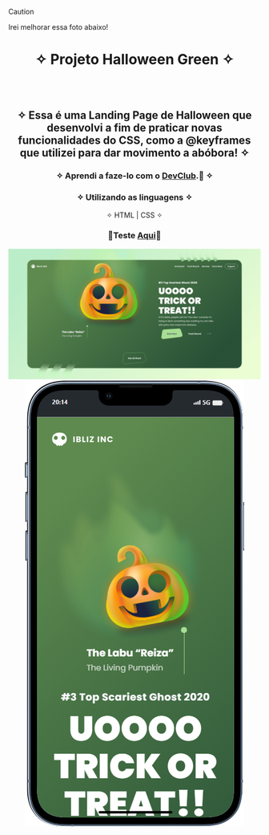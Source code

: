  > [!CAUTION]
 > Irei melhorar essa foto abaixo!
<div align="center">
  
# ✧ Projeto Halloween Green ✧
<br> <br>

## ✧ Essa é uma Landing Page de Halloween que desenvolvi a fim de praticar novas funcionalidades do CSS, como a @keyframes que utilizei para dar movimento a abóbora! ✧
### ✧ Aprendi a faze-lo com o <a href="https://rodolfomori.com.br/devclub/" target="_blank">DevClub</a>.🚀 ✧

### ✧ Utilizando as linguagens ✧
✧ HTML | CSS ✧
### <p>👾Teste <a href="https://drs-halloween-green.netlify.app/" target="_blank">Aqui</a>👾</p>
  </div>

<div align="center" display="inline-block">
<img  alt="imagem do projeto no desktop" src="https://github.com/DeyvissonRobert/halloween-green/blob/main/assets/Halloween%20Descktop.png">
<img alt="imagem do projeto no mobile" src="https://github.com/DeyvissonRobert/halloween-green/blob/main/assets/Halloween%20Mobile.png">
</div>
